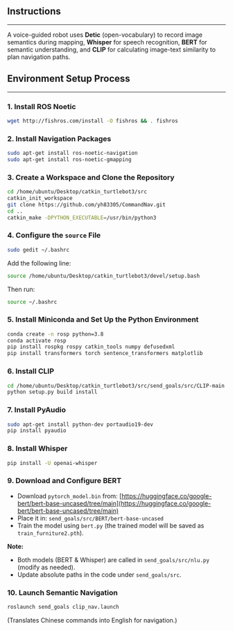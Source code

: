 ## Instructions
---
A voice-guided robot uses **Detic** (open-vocabulary) to record image semantics during mapping, **Whisper** for speech recognition, **BERT** for semantic understanding, and **CLIP** for calculating image-text similarity to plan navigation paths.

## Environment Setup Process
---

### 1. Install ROS Noetic
```bash
wget http://fishros.com/install -O fishros && . fishros
```

### 2. Install Navigation Packages
```bash
sudo apt-get install ros-noetic-navigation
sudo apt-get install ros-noetic-gmapping
```

### 3. Create a Workspace and Clone the Repository
```bash
cd /home/ubuntu/Desktop/catkin_turtlebot3/src
catkin_init_workspace
git clone https://github.com/yh83305/CommandNav.git
cd ..
catkin_make -DPYTHON_EXECUTABLE=/usr/bin/python3
```

### 4. Configure the `source` File
```bash
sudo gedit ~/.bashrc
```
Add the following line:
```bash
source /home/ubuntu/Desktop/catkin_turtlebot3/devel/setup.bash
```
Then run:
```bash
source ~/.bashrc
```

### 5. Install Miniconda and Set Up the Python Environment
```bash
conda create -n rosp python=3.8
conda activate rosp
pip install rospkg rospy catkin_tools numpy defusedxml
pip install transformers torch sentence_transformers matplotlib
```

### 6. Install CLIP
```bash
cd /home/ubuntu/Desktop/catkin_turtlebot3/src/send_goals/src/CLIP-main
python setup.py build install
```

### 7. Install PyAudio
```bash
sudo apt-get install python-dev portaudio19-dev
pip install pyaudio
```

### 8. Install Whisper
```bash
pip install -U openai-whisper
```

### 9. Download and Configure BERT
- Download `pytorch_model.bin` from:
[https://huggingface.co/google-bert/bert-base-uncased/tree/main](https://huggingface.co/google-bert/bert-base-uncased/tree/main)
- Place it in:
`send_goals/src/BERT/bert-base-uncased`
- Train the model using `bert.py` (the trained model will be saved as `train_furniture2.pth`).

**Note:**
- Both models (BERT & Whisper) are called in `send_goals/src/nlu.py` (modify as needed).
- Update absolute paths in the code under `send_goals/src`.

### 10. Launch Semantic Navigation
```bash
roslaunch send_goals clip_nav.launch
```

(Translates Chinese commands into English for navigation.)
